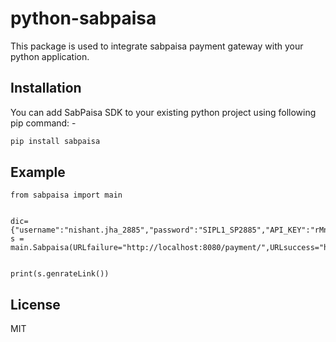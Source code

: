 # python-sabpaisa


This package is used to integrate sabpaisa payment gateway with your python application.

## Installation

You can add SabPaisa SDK to your existing python project using following pip command: -

```sh
pip install sabpaisa
```

## Example
```
from sabpaisa import main


dic={"username":"nishant.jha_2885","password":"SIPL1_SP2885","API_KEY":"rMnggTKFvmGx8y1z","API_IV":"0QvWIQBSz4AX0VoH","client_code":"SIPL1","email":"kanu0704@gmail.com"}
s = main.Sabpaisa(URLfailure="http://localhost:8080/payment/",URLsuccess="http://localhost:8080/payment/",payerFirstName="kanishk",payerLastName="kanishk",auth=True,payerContact="+918979626196",payerAddress="ABC",tnxId="32cs42324csvcssdsdd2323",username=dic["username"],password=dic["password"],authKey=dic["API_KEY"],authIV=dic["API_IV"],clientCode=dic["client_code"],payerEmail="kanu0704@gmail.com",txnAmt="400")


print(s.genrateLink())
```





## License

MIT
